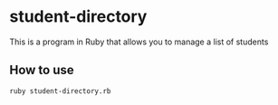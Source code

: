 # student-directory

This is a program in Ruby that allows you to manage a list of students

## How to use

```shell
ruby student-directory.rb
```
